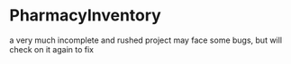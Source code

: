 # PharmacyInventory

a very much incomplete and rushed project may face some bugs, but will check on it again to fix
